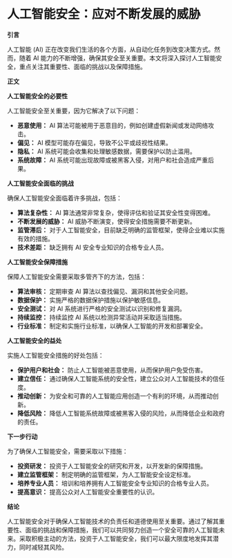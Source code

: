 # 人工智能安全：应对不断发展的威胁

**引言**

人工智能 (AI) 正在改变我们生活的各个方面，从自动化任务到改变决策方式。然而，随着 AI 能力的不断增强，确保其安全至关重要。本文将深入探讨人工智能安全，重点关注其重要性、面临的挑战以及保障措施。

**正文**

**人工智能安全的必要性**

人工智能安全至关重要，因为它解决了以下问题：

- **恶意使用：** AI 算法可能被用于恶意目的，例如创建虚假新闻或发动网络攻击。
- **偏见：** AI 模型可能存在偏见，导致不公平或歧视性结果。
- **隐私：** AI 系统可能会收集和处理敏感数据，需要保护以防止滥用。
- **系统故障：** AI 系统可能出现故障或被黑客入侵，对用户和社会造成严重后果。

**人工智能安全面临的挑战**

确保人工智能安全面临着许多挑战，包括：

- **算法复杂性：** AI 算法通常非常复杂，使得评估和验证其安全性变得困难。
- **不断发展的威胁：** AI 威胁不断演变，使得安全措施需要不断更新。
- **监管滞后：** 对于人工智能安全，目前缺乏明确的监管框架，使得企业难以实施有效的措施。
- **技术差距：** 缺乏拥有 AI 安全专业知识的合格专业人员。

**人工智能安全保障措施**

保障人工智能安全需要采取多管齐下的方法，包括：

- **算法审核：** 定期审查 AI 算法以查找偏见、漏洞和其他安全问题。
- **数据保护：** 实施严格的数据保护措施以保护敏感信息。
- **安全测试：** 对 AI 系统进行严格的安全测试以识别和修复漏洞。
- **持续监控：** 持续监控 AI 系统以检测异常活动并采取适当措施。
- **行业标准：** 制定和实施行业标准，以确保人工智能的开发和部署安全。

**人工智能安全的益处**

实施人工智能安全措施的好处包括：

- **保护用户和社会：** 防止人工智能被恶意使用，从而保护用户免受伤害。
- **建立信任：** 通过确保人工智能系统的安全性，建立公众对人工智能技术的信任度。
- **推动创新：** 为安全和可靠的人工智能应用创造一个有利的环境，从而推动创新。
- **降低风险：** 降低人工智能系统故障或被黑客入侵的风险，从而降低企业和政府的责任。

**下一步行动**

为了确保人工智能安全，需要采取以下措施：

- **投资研发：** 投资于人工智能安全的研究和开发，以开发新的保障措施。
- **建立监管框架：** 制定明确的监管框架，为人工智能安全设定标准。
- **培养专业人员：** 培训和培养拥有人工智能安全专业知识的合格专业人员。
- **提高意识：** 提高公众对人工智能安全重要性的认识。

**结论**

人工智能安全对于确保人工智能技术的负责任和道德使用至关重要。通过了解其重要性、面临的挑战和保障措施，我们可以共同努力创造一个安全可靠的人工智能未来。采取积极主动的方法，投资于人工智能安全，我们可以最大限度地发挥其潜力，同时减轻其风险。
